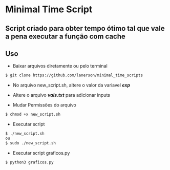 # Minimal Time Script

## Script criado para obter tempo ótimo tal que vale a pena executar a função com cache

## Uso
- Baixar arquivos diretamente ou pelo terminal
``` bash
$ git clone https://github.com/lanerson/minimal_time_scripts
```
- No arquivo new_script.sh, altere o valor da variavel ***exp***

- Altere o arquivo ***vals.txt*** para adicionar inputs

- Mudar Permissões do arquivo
``` bash
$ chmod +x new_script.sh
```
- Executar script
``` bash
$ ./new_script.sh
ou
$ sudo ./new_script.sh
```
- Executar script graficos.py
``` bash
$ python3 graficos.py
```


